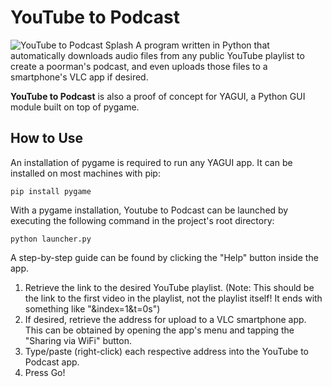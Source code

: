 # YouTube to Podcast
![YouTube to Podcast Splash](https://i.imgur.com/gkgKrYT.png)
A program written in Python that automatically downloads audio files from any public YouTube playlist to create a poorman's podcast, and even uploads those files to a smartphone's VLC app if desired.

**YouTube to Podcast** is also a proof of concept for YAGUI, a Python GUI module built on top of pygame. 

## How to Use
An installation of pygame is required to run any YAGUI app. It can be installed on most machines with pip:
```
pip install pygame
```

With a pygame installation, Youtube to Podcast can be launched by executing the following command in the project's root directory:
```
python launcher.py
```

A step-by-step guide can be found by clicking the "Help" button inside the app.

1. Retrieve the link to the desired YouTube playlist. (Note: This should be the link to the first video in the playlist, not the playlist itself! It ends with something like "&index=1&t=0s")
2. If desired, retrieve the address for upload to a VLC smartphone app. This can be obtained by opening the app's menu and tapping the "Sharing via WiFi" button.
3. Type/paste (right-click) each respective address into the YouTube to Podcast app.
4. Press Go!